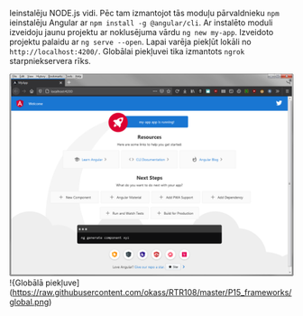 Ieinstalēju NODE.js vidi.
Pēc tam izmantojot tās moduļu pārvaldnieku `npm` ieinstalēju Angular ar `npm install -g @angular/cli`.
Ar instalēto moduli izveidoju jaunu projektu ar noklusējuma vārdu `ng new my-app`.
Izveidoto projektu palaidu ar `ng serve --open`.
Lapai varēja piekļūt lokāli no `http://localhost:4200/`.
Globālai piekļuvei tika izmantots `ngrok` starpniekservera rīks.

![Lokālā piekļuve](https://raw.githubusercontent.com/okass/RTR108/master/P15_frameworks/local.png)
!{Globālā piekļuve](https://raw.githubusercontent.com/okass/RTR108/master/P15_frameworks/global.png)